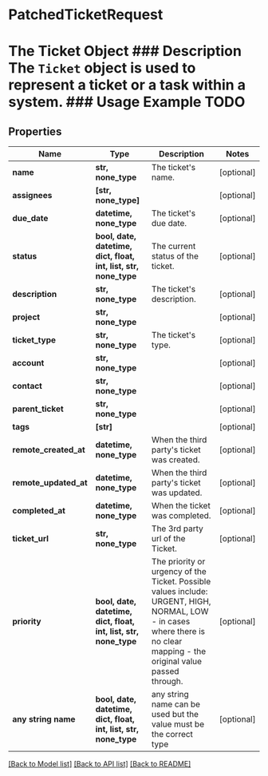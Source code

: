 # PatchedTicketRequest

# The Ticket Object ### Description The `Ticket` object is used to represent a ticket or a task within a system.  ### Usage Example TODO

## Properties
Name | Type | Description | Notes
------------ | ------------- | ------------- | -------------
**name** | **str, none_type** | The ticket&#39;s name. | [optional] 
**assignees** | **[str, none_type]** |  | [optional] 
**due_date** | **datetime, none_type** | The ticket&#39;s due date. | [optional] 
**status** | **bool, date, datetime, dict, float, int, list, str, none_type** | The current status of the ticket. | [optional] 
**description** | **str, none_type** | The ticket&#39;s description. | [optional] 
**project** | **str, none_type** |  | [optional] 
**ticket_type** | **str, none_type** | The ticket&#39;s type. | [optional] 
**account** | **str, none_type** |  | [optional] 
**contact** | **str, none_type** |  | [optional] 
**parent_ticket** | **str, none_type** |  | [optional] 
**tags** | **[str]** |  | [optional] 
**remote_created_at** | **datetime, none_type** | When the third party&#39;s ticket was created. | [optional] 
**remote_updated_at** | **datetime, none_type** | When the third party&#39;s ticket was updated. | [optional] 
**completed_at** | **datetime, none_type** | When the ticket was completed. | [optional] 
**ticket_url** | **str, none_type** | The 3rd party url of the Ticket. | [optional] 
**priority** | **bool, date, datetime, dict, float, int, list, str, none_type** | The priority or urgency of the Ticket. Possible values include: URGENT, HIGH, NORMAL, LOW - in cases where there is no clear mapping - the original value passed through. | [optional] 
**any string name** | **bool, date, datetime, dict, float, int, list, str, none_type** | any string name can be used but the value must be the correct type | [optional]

[[Back to Model list]](../README.md#documentation-for-models) [[Back to API list]](../README.md#documentation-for-api-endpoints) [[Back to README]](../README.md)



